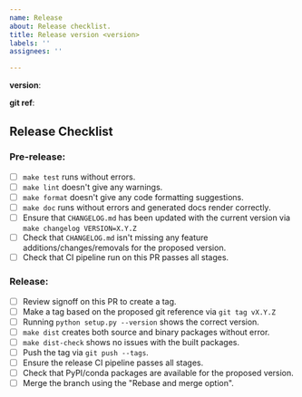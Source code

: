 ```yaml
---
name: Release
about: Release checklist.
title: Release version <version>
labels: ''
assignees: ''

---
```


**version**: <insert version here>

**git ref**: <insert git reference for release>

## Release Checklist

### Pre-release:

* [ ] `make test` runs without errors.
* [ ] `make lint` doesn't give any warnings.
* [ ] `make format` doesn't give any code formatting suggestions.
* [ ] `make doc` runs without errors and generated docs render correctly.
* [ ] Ensure that `CHANGELOG.md` has been updated with the current version via `make changelog VERSION=X.Y.Z`
* [ ] Check that `CHANGELOG.md` isn't missing any feature additions/changes/removals for the proposed version.
* [ ] Check that CI pipeline run on this PR passes all stages.

### Release:

* [ ] Review signoff on this PR to create a tag.
* [ ] Make a tag based on the proposed git reference via `git tag vX.Y.Z`
* [ ] Running `python setup.py --version` shows the correct version.
* [ ] `make dist` creates both source and binary packages without error.
* [ ] `make dist-check` shows no issues with the built packages.
* [ ] Push the tag via `git push --tags`.
* [ ] Ensure the release CI pipeline passes all stages.
* [ ] Check that PyPI/conda packages are available for the proposed version.
* [ ] Merge the branch using the "Rebase and merge option".
